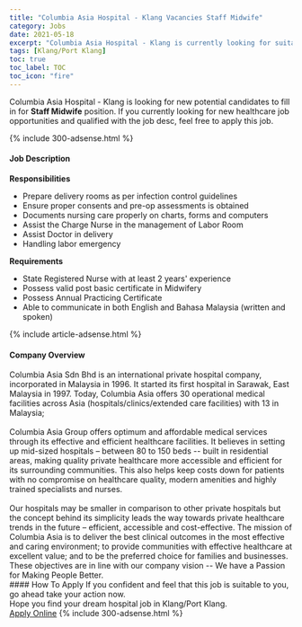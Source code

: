 ```yaml
---
title: "Columbia Asia Hospital - Klang Vacancies Staff Midwife" 
category: Jobs 
date: 2021-05-18 
excerpt: "Columbia Asia Hospital - Klang is currently looking for suitable person to fill in the Staff Midwife which positioned at Klang/Port Klang" 
tags: [Klang/Port Klang] 
toc: true 
toc_label: TOC 
toc_icon: "fire" 
--- 
```


<p>Columbia Asia Hospital - Klang is looking for new potential candidates to fill in for <b>Staff Midwife</b> position. If you currently looking for new healthcare job opportunities and qualified with the job desc, feel free to apply this job.
</p>{% include 300-adsense.html %} 
<div><div><h4>Job Description</h4></div><div><div><span><div><div><b>Responsibilities</b></div><ul><li>Prepare delivery rooms as per infection control guidelines</li><li>Ensure proper consents and pre-op assessments is obtained</li><li>Documents nursing care properly on charts, forms and computers</li><li>Assist the Charge Nurse in the management of Labor Room</li><li>Assist Doctor in delivery</li><li>Handling labor emergency</li></ul><div><strong>Requirements</strong></div><ul><li>State Registered Nurse with at least 2 years' experience</li><li>Possess valid post basic certificate in Midwifery</li><li>Possess Annual Practicing Certificate</li><li>Able to communicate in both English and Bahasa Malaysia (written and spoken)</li></ul></div></span></div></div></div> 
{% include article-adsense.html %} 
<div><div><h4>Company Overview</h4></div><div><div><span><div><div>
<div>
		Columbia Asia Sdn Bhd is an international private hospital company, incorporated in Malaysia in 1996. It started its first hospital in Sarawak, East Malaysia in 1997. Today, Columbia Asia offers 30 operational medical facilities across Asia (hospitals/clinics/extended care facilities) with 13 in Malaysia;</div>
<div>
<br>
		Columbia Asia Group offers optimum and affordable medical services through its effective and efficient healthcare facilities. It believes in setting up mid-sized hospitals &#8211; between 80 to 150 beds -- built in residential areas, making quality private healthcare more accessible and efficient for its surrounding communities. This also helps keep costs down for patients with no compromise on healthcare quality, modern amenities and highly trained specialists and nurses.</div>
<div>
<br>
		Our hospitals may be smaller in comparison to other private hospitals but the concept behind its simplicity leads the way towards private healthcare trends in the future &#8211; efficient, accessible and cost-effective. The mission of Columbia Asia is to deliver the best clinical outcomes in the most effective and caring environment; to provide communities with effective healthcare at excellent value; and to be the preferred choice for families and businesses. These objectives are in line with our company vision -- We have a Passion for Making People Better.</div>
</div></div></span></div></div></div> 
#### How To Apply 
If you confident and feel that this job is suitable to you, go ahead take your action now. <br/> 
Hope you find your dream hospital job in Klang/Port Klang. <br/> 
<a href="https://www.jobstreet.com.my/en/job/staff-midwife-4568458?jobId=jobstreet-my-job-4568458" class="btn btn--warning" target="_blank" rel="nofollow noopenner">Apply Online</a> 
{% include 300-adsense.html %} 